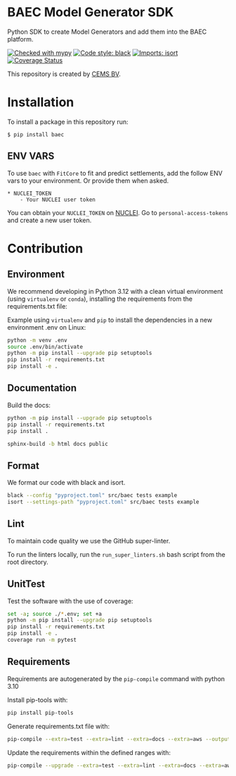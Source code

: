 # BAEC Model Generator SDK

Python SDK to create Model Generators and add them into the BAEC platform.

[![Checked with mypy](https://www.mypy-lang.org/static/mypy_badge.svg)](http://mypy-lang.org/)
[![Code style: black](https://img.shields.io/badge/code%20style-black-000000.svg)](https://github.com/psf/black)
[![Imports: isort](https://img.shields.io/badge/%20imports-isort-%231674b1?style=flat&labelColor=ef8336)](https://pycqa.github.io/isort/)
[![Coverage Status](https://coveralls.io/repos/github/cemsbv/py-pilecore/badge.svg)](https://coveralls.io/github/cemsbv/py-pilecore)

This repository is created by [CEMS BV](https://cemsbv.nl/).

# Installation

To install a package in this repository run:

`$ pip install baec`

## ENV VARS

To use `baec` with `FitCore` to fit and predict settlements, add the follow ENV vars to your environment. Or provide them when asked.

```
* NUCLEI_TOKEN
    - Your NUCLEI user token
```

You can obtain your `NUCLEI_TOKEN` on [NUCLEI](https://nuclei.cemsbv.io/#/).
Go to `personal-access-tokens` and create a new user token.

# Contribution

## Environment

We recommend developing in Python 3.12 with a clean virtual environment (using `virtualenv` or `conda`), installing the requirements from the requirements.txt file:

Example using `virtualenv` and `pip` to install the dependencies in a new environment .env on Linux:

```bash
python -m venv .env
source .env/bin/activate
python -m pip install --upgrade pip setuptools
pip install -r requirements.txt
pip install -e .
```

## Documentation

Build the docs:

```bash
python -m pip install --upgrade pip setuptools
pip install -r requirements.txt
pip install .

sphinx-build -b html docs public
```

## Format

We format our code with black and isort.

```bash
black --config "pyproject.toml" src/baec tests example
isort --settings-path "pyproject.toml" src/baec tests example
```

## Lint

To maintain code quality we use the GitHub super-linter.

To run the linters locally, run the `run_super_linters.sh` bash script from the root directory.

## UnitTest

Test the software with the use of coverage:

```bash
set -a; source ./*.env; set +a
python -m pip install --upgrade pip setuptools
pip install -r requirements.txt
pip install -e .
coverage run -m pytest
```

## Requirements

Requirements are autogenerated by the `pip-compile` command with python 3.10

Install pip-tools with:

```bash
pip install pip-tools
```

Generate requirements.txt file with:

```bash
pip-compile --extra=test --extra=lint --extra=docs --extra=aws --output-file=requirements.txt pyproject.toml
```

Update the requirements within the defined ranges with:

```bash
pip-compile --upgrade --extra=test --extra=lint --extra=docs --extra=aws --output-file=requirements.txt pyproject.toml
```
